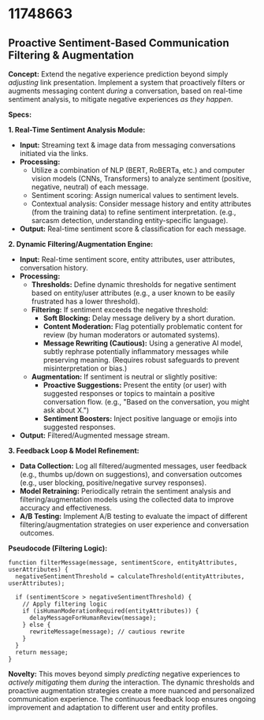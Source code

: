 # 11748663

## Proactive Sentiment-Based Communication Filtering & Augmentation

**Concept:** Extend the negative experience prediction beyond simply *adjusting* link presentation. Implement a system that proactively filters or augments messaging content *during* a conversation, based on real-time sentiment analysis, to mitigate negative experiences *as they happen*.

**Specs:**

**1. Real-Time Sentiment Analysis Module:**

*   **Input:**  Streaming text & image data from messaging conversations initiated via the links.
*   **Processing:**
    *   Utilize a combination of NLP (BERT, RoBERTa, etc.) and computer vision models (CNNs, Transformers) to analyze sentiment (positive, negative, neutral) of each message.
    *   Sentiment scoring: Assign numerical values to sentiment levels.
    *   Contextual analysis:  Consider message history and entity attributes (from the training data) to refine sentiment interpretation.  (e.g., sarcasm detection, understanding entity-specific language).
*   **Output:** Real-time sentiment score & classification for each message.

**2. Dynamic Filtering/Augmentation Engine:**

*   **Input:** Real-time sentiment score, entity attributes, user attributes, conversation history.
*   **Processing:**
    *   **Thresholds:** Define dynamic thresholds for negative sentiment based on entity/user attributes (e.g., a user known to be easily frustrated has a lower threshold).
    *   **Filtering:** If sentiment exceeds the negative threshold:
        *   **Soft Blocking:** Delay message delivery by a short duration.
        *   **Content Moderation:** Flag potentially problematic content for review (by human moderators or automated systems).
        *   **Message Rewriting (Cautious):**  Using a generative AI model, subtly rephrase potentially inflammatory messages while preserving meaning. (Requires robust safeguards to prevent misinterpretation or bias.)
    *   **Augmentation:**  If sentiment is neutral or slightly positive:
        *   **Proactive Suggestions:**  Present the entity (or user) with suggested responses or topics to maintain a positive conversation flow. (e.g., "Based on the conversation, you might ask about X.")
        *   **Sentiment Boosters:**  Inject positive language or emojis into suggested responses.
*   **Output:** Filtered/Augmented message stream.

**3. Feedback Loop & Model Refinement:**

*   **Data Collection:** Log all filtered/augmented messages, user feedback (e.g., thumbs up/down on suggestions), and conversation outcomes (e.g., user blocking, positive/negative survey responses).
*   **Model Retraining:**  Periodically retrain the sentiment analysis and filtering/augmentation models using the collected data to improve accuracy and effectiveness.
*   **A/B Testing:**  Implement A/B testing to evaluate the impact of different filtering/augmentation strategies on user experience and conversation outcomes.

**Pseudocode (Filtering Logic):**

```
function filterMessage(message, sentimentScore, entityAttributes, userAttributes) {
  negativeSentimentThreshold = calculateThreshold(entityAttributes, userAttributes);

  if (sentimentScore > negativeSentimentThreshold) {
    // Apply filtering logic
    if (isHumanModerationRequired(entityAttributes)) {
      delayMessageForHumanReview(message);
    } else {
      rewriteMessage(message); // cautious rewrite
    }
  }
  return message;
}
```

**Novelty:**  This moves beyond simply *predicting* negative experiences to *actively mitigating* them *during* the interaction. The dynamic thresholds and proactive augmentation strategies create a more nuanced and personalized communication experience. The continuous feedback loop ensures ongoing improvement and adaptation to different user and entity profiles.